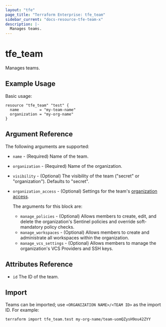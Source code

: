 ```yaml
---
layout: "tfe"
page_title: "Terraform Enterprise: tfe_team"
sidebar_current: "docs-resource-tfe-team-x"
description: |-
  Manages teams.
---
```


# tfe_team

Manages teams.

## Example Usage

Basic usage:

```hcl
resource "tfe_team" "test" {
  name         = "my-team-name"
  organization = "my-org-name"
}
```

## Argument Reference

The following arguments are supported:

* `name` - (Required) Name of the team.
* `organization` - (Required) Name of the organization.
* `visibility` - (Optional) The visibility of the team ("secret" or "organization"). Defaults to "secret".
* `organization_access` - (Optional) Settings for the team's [organization access](https://www.terraform.io/docs/cloud/users-teams-organizations/permissions.html#organization-level-permissions).

  The arguments for this block are:

  - `manage_policies` - (Optional) Allows members to create, edit, and delete the organization's Sentinel policies and override soft-mandatory policy checks.
  - `manage_workspaces` - (Optional) Allows members to create and administrate all workspaces within the organization.
  - `manage_vcs_settings` - (Optional) Allows members to manage the organization's VCS Providers and SSH keys.

## Attributes Reference

* `id` The ID of the team.

## Import

Teams can be imported; use `<ORGANIZATION NAME>/<TEAM ID>` as the import ID. For
example:

```shell
terraform import tfe_team.test my-org-name/team-uomQZysH9ou42ZYY
```
